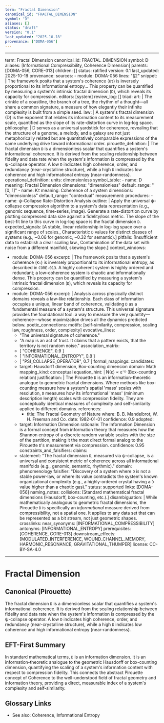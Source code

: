 ```yaml
---
term: "Fractal Dimension"
canonical_id: "FRACTAL_DIMENSION"
symbol: "D"
aliases: []
status: "draft"
version: "0.1"
last_updated: "2025-10-18"
provenance: ["DOMA-056"]
---
```


---
term: Fractal Dimension
canonical_id: FRACTAL_DIMENSION
symbol: D
aliases: [Informational Compressibility, Coherence Dimension]
parents: [DOMA-056, CORE-013]
children: []
status: ratified
version: 0.1
last_updated: 2025-10-18
provenance:
  sources:
    - module: DOMA-056
      lines: "§2"
      snippet: |
        The framework posits that a system's coherence (`Kτ`) is inversely proportional to its informational entropy... This property can be quantified by measuring a system's intrinsic fractal dimension (`D`), which reveals its capacity for compression.
  editors: [system]
  review_log: []
triad:
  art: |
    The crinkle of a coastline, the branch of a tree, the rhythm of a thought—all share a common signature, a measure of how elegantly their infinite complexity is built from a simple seed.
  law: |
    A system's fractal dimension (D) is the exponent that relates its information content to its measurement scale, quantified as the slope of its rate-distortion curve in log-log space.
  philosophy: |
    D serves as a universal yardstick for coherence, revealing that the structure of a genome, a melody, and a galaxy are not just metaphorically related but are quantitatively comparable expressions of the same underlying drive toward informational order.
pirouette_definition: |
  The fractal dimension `D` is a dimensionless scalar that quantifies a system's informational coherence. It is derived from the scaling relationship between fidelity and data rate when the system's information is compressed by the ψ-collapse operator. A low `D` indicates high coherence, order, and redundancy (near-crystalline structure), while a high `D` indicates low coherence and high informational entropy (near-randomness).
operational_definition:
  units: dimensionless
  symbol_table:
    - name: D
      meaning: Fractal Dimension
      dimensions: "dimensionless"
      default_range: "[0, 1]"
    - name: Kτ
      meaning: Coherence of a system
      dimensions: "dimensionless"
      default_range: "contextual"
  measurement:
    procedures:
      - name: ψ-Collapse Rate-Distortion Analysis
        outline: |
          Apply the universal ψ-collapse compression algorithm to a system's data representation (e.g., genomic sequence, time-series, image). Generate a rate-distortion curve by plotting compressed data size against a fidelity/loss metric. The slope of the best-fit line to this curve in log-log space is the fractal dimension `D`.
        expected_signals: [A stable, linear relationship in log-log space over a significant range of scales., Characteristic `D` values for distinct classes of systems (e.g., ~0.06 for genomic, ~0.32 for semantic).]
        pitfalls: [Insufficient data to establish a clear scaling law., Contamination of the data set with noise from a different manifold, skewing the slope.]
context_windows:
  - module: DOMA-056
    excerpt: |
      The framework posits that a system's coherence (`Kτ`) is inversely proportional to its informational entropy, as described in `CORE-013`. A highly coherent system is highly ordered and redundant; a low-coherence system is chaotic and informationally dense. This property can be quantified by measuring a system's intrinsic fractal dimension (`D`), which reveals its capacity for compression.
  - module: DOMA-056
    excerpt: |
      Analysis across physically distinct domains reveals a law-like relationship. Each class of information occupies a unique, linear band of coherence, validating `D` as a fundamental measure of a system's structure. This universal signature provides the foundational tool: a way to measure the very quantity—coherence—whose maximization drives all the dynamics predicted below.
poetic_connections:
  motifs: [self-similarity, compression, scaling law, roughness, order, complexity]
  evocative_lines:
    - "The universal signature of coherence."
    - "A map is an act of trust. It claims that a pattern exists, that the territory is not random noise."
  association_matrix:
    - [ "COHERENCE", 0.9 ]
    - [ "INFORMATIONAL_ENTROPY", 0.8 ]
    - [ "PSI_COLLAPSE_OPERATOR", 0.7 ]
formal_mappings:
  candidates:
    - target: Hausdorff dimension, Box-counting dimension
      domain: Math
      mapping_kind: conceptual
      equation_hint: |
        N(ε) ∝ ε⁻ᴰ (Box-counting relation)
      justification: |
        The Pirouette `D` is an information-theoretic analogue to geometric fractal dimensions. Where methods like box-counting measure how a system's spatial 'mass' scales with resolution, `D` measures how its informational 'mass' (minimum description length) scales with compression fidelity. They are conceptually identical measures of complexity and self-similarity applied to different domains.
      references:
        - title: The Fractal Geometry of Nature
          where: B. B. Mandelbrot, W. H. Freeman and Co.
          date: 1982-01-01
      confidence: 0.9
  adopted:
    - target: Information Dimension
      rationale: The Information Dimension is a formal concept from information theory that measures how the Shannon entropy of a discrete random variable scales with the size of the partition, making it the most direct formal analog to the Pirouette `D`'s measurement via compression.
      confidence: 0.95
constraints_and_falsifiers:
  claims:
    - statement: "The fractal dimension `D`, measured via ψ-collapse, is a universal and consistent metric of coherence across all informational manifolds (e.g., genomic, semantic, rhythmic)."
      domain: phenomenology
      falsifier: "Discovery of a system where `D` is not a stable power-law, or where its value contradicts the system's known organizational complexity (e.g., a highly-ordered crystal having a `D` value higher than a chaotic gas)."
      status: supported
      links: [DOMA-056]
naming_notes:
  collisions: [Standard mathematical fractal dimensions (Hausdorff, box-counting, etc.).]
  disambiguation: |
    While mathematically analogous to geometric fractal dimensions, the Pirouette `D` is specifically an *informational* measure derived from compressibility, not a spatial one. It applies to any data set that can be represented as a bit stream, not just geometric shapes.
crosslinks:
  near_synonyms: [INFORMATIONAL_COMPRESSIBILITY]
  antonyms: [INFORMATIONAL_ENTROPY]
  prerequisites: [COHERENCE, CORE-013]
  downstream_effects: [MODULATED_INTERFERENCE, WOUND_CHANNEL_MEMORY, HARMONIC_RESONANCE, GRAVITATIONAL_THUMPER]
license: CC-BY-SA-4.0
---

# Fractal Dimension

## Canonical (Pirouette)
The fractal dimension `D` is a dimensionless scalar that quantifies a system's informational coherence. It is derived from the scaling relationship between fidelity and data rate when the system's information is compressed by the ψ-collapse operator. A low `D` indicates high coherence, order, and redundancy (near-crystalline structure), while a high `D` indicates low coherence and high informational entropy (near-randomness).

## EFT-First Summary
In standard mathematical terms, `D` is an information dimension. It is an information-theoretic analogue to the geometric Hausdorff or box-counting dimension, quantifying the scaling of a system's information content with respect to compression fidelity. This connects the abstract Pirouette concept of Coherence to the well-understood field of fractal geometry and information theory, providing a direct, measurable index of a system's complexity and self-similarity.

## Glossary Links
- See also: Coherence, Informational Entropy